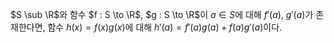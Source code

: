 $S \sub \R$와 함수 $f : S \to \R$, $g : S \to \R$이 $a \in S$에 대해 $f'(a)$, $g'(a)$가 존재한다면, 함수 $h(x) = f(x)g(x)$에 대해 $h'(a) = f'(a)g(a) + f(a)g'(a)$이다.